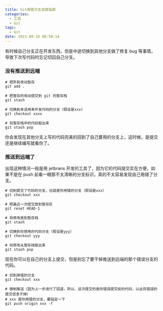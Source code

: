 ```yaml
---
title: Git用错分支自救指南
categories:
  - 工具
  - Git
tags:
  - Git
date: 2021-08-16 00:50:14
---
```


有时候自己分支正在开发东西，但是中途切换到其他分支做了修复 bug 等事情，导致下次写代码时忘记切回自己分支。

### 没有推送到远端

```shell
# 把所有改动暂存
git add .

# 把暂存的改动提交到 git 的暂存栈
git stash

# 切换到本该用来开发代码的分支（假设是xxx)
git checkout xxxx

# 将暂存栈中的代码取出来
git stash pop
```

你会发现在其他分支上写的代码完美的回到了自己要用的分支上，这时候，是提交还是继续编写就看你了。

### 推送到远端了

出现这种情况一般是用 jetbrans 开发的工具了，因为它的代码提交实在方便，如果不是在 push 前看一眼那不太清晰的分支标识，真的不太容易发现自己用错了分支。

```shell
# 切到提交了代码的分支，也就是你用错的分支（假设是xxx）
git checkout xxx

# 把最近一次提交放到暂存区
git reset HEAD-1

# 将修改放到暂存栈
git stash

# 切换到你想用的代码分支（假设是yyy）
git checkout yyy

# 将修改从暂存栈取出来
git stash pop
```

现在你可以在自己的分支上提交，但是别忘了要干掉推送到远端的那个错误分支的代码。

```shell
# 切到用错的分支
git checkout xxx

# 强制推送（因为上一步进行了回退，所以，这次提交的是你错误提交前的代码，以此将错误的提交信息干掉）
# xxx 是你用错的分支，要指定一下
git push origin xxx -f 
```



